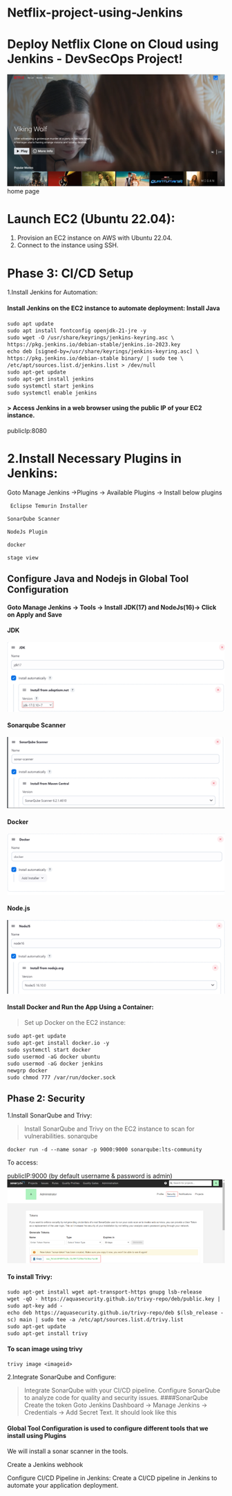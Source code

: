 # Netflix-project-using-Jenkins
# Deploy Netflix Clone on Cloud using Jenkins - DevSecOps Project!
![image alt](https://github.com/Prathameshkokane4565/Netflix-project-using-Jenkins/blob/4b066150b68d08191dafbfde857e283fd80c661c/home-page.png)
                                   home page

# Launch EC2 (Ubuntu 22.04):  
  1. Provision an EC2 instance on AWS with Ubuntu 22.04.
  2. Connect to the instance using SSH.

# Phase 3: CI/CD Setup
 1.Install Jenkins for Automation:
  #### Install Jenkins on the EC2 instance to automate deployment: Install Java
 ```http
sudo apt update
sudo apt install fontconfig openjdk-21-jre -y
sudo wget -O /usr/share/keyrings/jenkins-keyring.asc \
https://pkg.jenkins.io/debian-stable/jenkins.io-2023.key
echo deb [signed-by=/usr/share/keyrings/jenkins-keyring.asc] \
https://pkg.jenkins.io/debian-stable binary/ | sudo tee \
/etc/apt/sources.list.d/jenkins.list > /dev/null
sudo apt-get update
sudo apt-get install jenkins
sudo systemctl start jenkins
sudo systemctl enable jenkins
```

#### > Access Jenkins in a web browser using the public IP of your EC2 instance.

publicIp:8080

# 2.Install Necessary Plugins in Jenkins:

Goto Manage Jenkins →Plugins → Available Plugins → Install below plugins

```http
 Eclipse Temurin Installer
```
```http
SonarQube Scanner  
```
```http
NodeJs Plugin
```
```http
docker
```
```http
stage view
```
## Configure Java and Nodejs in Global Tool Configuration
#### Goto Manage Jenkins → Tools → Install JDK(17) and NodeJs(16)→ Click on Apply and Save

#### JDK
![image alt](https://github.com/Prathameshkokane4565/Netflix-project-using-Jenkins/blob/b0876bfb3080ea65e256be008b1f0be92e121776/Screenshot%202025-10-01%20210426.png)

#### Sonarqube Scanner
![image alt](https://github.com/Prathameshkokane4565/Netflix-project-using-Jenkins/blob/265cb9f15bd0dd406068b83e67f608adecd6ee52/sonar.png)

#### Docker
![image alt](https://github.com/Prathameshkokane4565/Netflix-project-using-Jenkins/blob/ff21a1af425f6253dacf320e237b1a3784af9c0e/docker.png)

#### Node.js
![image alt](https://github.com/Prathameshkokane4565/Netflix-project-using-Jenkins/blob/13aa738091d8b947017f4b38a47aa89f546b04b5/Node%20JS.png)

#### Install Docker and Run the App Using a Container:

 >Set up Docker on the EC2 instance:
```http
sudo apt-get update
sudo apt-get install docker.io -y
sudo systemctl start docker
sudo usermod -aG docker ubuntu
sudo usermod -aG docker jenkins
newgrp docker
sudo chmod 777 /var/run/docker.sock
```
## Phase 2: Security

1.Install SonarQube and Trivy:

>Install SonarQube and Trivy on the EC2 instance to scan for vulnerabilities.
sonarqube
```http
docker run -d --name sonar -p 9000:9000 sonarqube:lts-community
```
To access:

publicIP:9000 (by default username & password is admin)
![image alt](https://github.com/Prathameshkokane4565/Netflix-project-using-Jenkins/blob/62d8873204c004ecee8d7ec7f867d88f14675b01/sonar%20qube%20login.png)

#### To install Trivy:
```http
sudo apt-get install wget apt-transport-https gnupg lsb-release
wget -qO - https://aquasecurity.github.io/trivy-repo/deb/public.key | sudo apt-key add -
echo deb https://aquasecurity.github.io/trivy-repo/deb $(lsb_release -sc) main | sudo tee -a /etc/apt/sources.list.d/trivy.list
sudo apt-get update
sudo apt-get install trivy
```      
#### To scan image using trivy

```http
trivy image <imageid>
```
2.Integrate SonarQube and Configure:
>Integrate SonarQube with your CI/CD pipeline.
>Configure SonarQube to analyze code for quality and security issues.
####SonarQube
Create the token
Goto Jenkins Dashboard → Manage Jenkins → Credentials → Add Secret Text. It should look like this









#### Global Tool Configuration is used to configure different tools that we install using Plugins

We will install a sonar scanner in the tools.

Create a Jenkins webhook

Configure CI/CD Pipeline in Jenkins:
Create a CI/CD pipeline in Jenkins to automate your application deployment.
